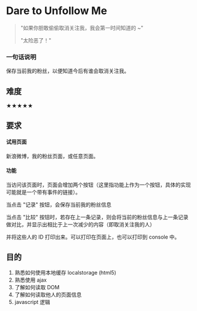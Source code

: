 # Dare to Unfollow Me

> "如果你胆敢偷偷取消关注我，我会第一时间知道的 ~"
> 
> "太险恶了！"

### 一句话说明

保存当前我的粉丝，以便知道今后有谁会取消关注我。

## 难度
★★★★★

## 要求

#### 试用页面

新浪微博，我的粉丝页面，或任意页面。

#### 功能

当访问该页面时，页面会增加两个按钮（这里指功能上作为一个按钮，具体的实现可能就是一个带有事件的链接）。

当点击 "记录" 按钮，会保存当前我的粉丝信息

当点击 "比较" 按钮时，若存在上一条记录，则会将当前的粉丝信息与上一条记录做对比，并显示出相比于上一次减少的内容（即取消关注我的人）

并将这些人的 ID 打印出来。可以打印在页面上，也可以打印到 console 中。

## 目的

1. 熟悉如何使用本地缓存 localstorage (html5)
2. 熟悉使用 ajax
3. 了解如何读取 DOM
4. 了解如何读取他人的页面信息
5. javascript 逻辑
